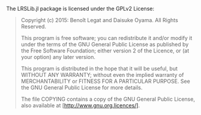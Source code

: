 The LRSLib.jl package is licensed under the GPLv2 License:

> Copyright (c) 2015: Benoît Legat and Daisuke Oyama.
> All Rights Reserved.
>
> This program is free software; you can redistribute it and/or modify
> it under the terms of the GNU General Public License as published by
> the Free Software Foundation; either version 2 of the Licence, or
> (at your option) any later version.
>
> This program is distributed in the hope that it will be useful,
> but WITHOUT ANY WARRANTY; without even the implied warranty of
> MERCHANTABILITY or FITNESS FOR A PARTICULAR PURPOSE.  See the
> GNU General Public License for more details.
>
> The file COPYING contains a copy of the GNU General Public License,
> also available at [http://www.gnu.org.licences/].
